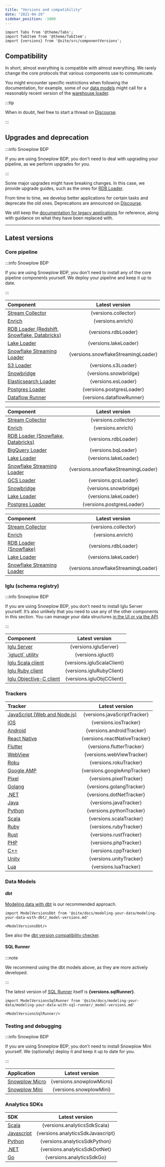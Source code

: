 ```yaml
---
title: "Versions and compatibility"
date: "2021-04-29"
sidebar_position: -1000
---
```


```mdx-code-block
import Tabs from '@theme/Tabs';
import TabItem from '@theme/TabItem';
import {versions} from '@site/src/componentVersions';
```

## Compatibility

In short, almost everything is compatible with almost everything. We rarely change the core protocols that various components use to communicate.

You might encounter specific restrictions when following the documentation, for example, some of our [data models](/docs/modeling-your-data/modeling-your-data-with-dbt/dbt-models/index.md) might call for a reasonably recent version of the [warehouse loader](/docs/pipeline-components-and-applications/loaders-storage-targets/snowplow-rdb-loader/index.md).

:::tip

When in doubt, feel free to start a thread on [Discourse](https://discourse.snowplow.io/).

:::

## Upgrades and deprecation

:::info Snowplow BDP

If you are using Snowplow BDP, you don’t need to deal with upgrading your pipeline, as we perform upgrades for you.

:::

Some major upgrades might have breaking changes. In this case, we provide upgrade guides, such as the ones for [RDB Loader](/docs/pipeline-components-and-applications/loaders-storage-targets/snowplow-rdb-loader/upgrade-guides/index.md).

From time to time, we develop better applications for certain tasks and deprecate the old ones. Deprecations are announced on [Discourse](https://discourse.snowplow.io/).

We still keep the [documentation for legacy applications](/docs/pipeline-components-and-applications/legacy/index.md) for reference, along with guidance on what they have been replaced with.

---

## Latest versions

### Core pipeline

:::info Snowplow BDP

If you are using Snowplow BDP, you don’t need to install any of the core pipeline components yourself. We deploy your pipeline and keep it up to date.

:::

<Tabs groupId="cloud" queryString>
<TabItem value="aws" label="AWS" default>

Component | Latest version
:--|:-:
[Stream Collector](/docs/pipeline-components-and-applications/stream-collector/index.md) | {versions.collector}
[Enrich](/docs/pipeline-components-and-applications/enrichment-components/index.md) | {versions.enrich}
[RDB Loader (Redshift, Snowflake, Databricks)](/docs/pipeline-components-and-applications/loaders-storage-targets/snowplow-rdb-loader/index.md) | {versions.rdbLoader}
[Lake Loader](/docs/pipeline-components-and-applications/loaders-storage-targets/lake-loader/index.md) | {versions.lakeLoader}
[Snowflake Streaming Loader](/docs/pipeline-components-and-applications/loaders-storage-targets/snowflake-streaming-loader/index.md) | {versions.snowflakeStreamingLoader}
[S3 Loader](/docs/pipeline-components-and-applications/loaders-storage-targets/s3-loader/index.md) | {versions.s3Loader}
[Snowbridge](/docs/destinations/forwarding-events/snowbridge/index.md) | {versions.snowbridge}
[Elasticsearch Loader](/docs/pipeline-components-and-applications/elasticsearch/index.md) | {versions.esLoader}
[Postgres Loader](/docs/pipeline-components-and-applications/loaders-storage-targets/snowplow-postgres-loader/index.md) | {versions.postgresLoader}
[Dataflow Runner](/docs/pipeline-components-and-applications/dataflow-runner/index.md) | {versions.dataflowRunner}

</TabItem>
<TabItem value="gcp" label="GCP">

Component | Latest version
:--|:-:
[Stream Collector](/docs/pipeline-components-and-applications/stream-collector/index.md) | {versions.collector}
[Enrich](/docs/pipeline-components-and-applications/enrichment-components/index.md) | {versions.enrich}
[RDB Loader (Snowflake, Databricks)](/docs/pipeline-components-and-applications/loaders-storage-targets/snowplow-rdb-loader/index.md) | {versions.rdbLoader}
[BigQuery Loader](/docs/pipeline-components-and-applications/loaders-storage-targets/bigquery-loader/index.md) | {versions.bqLoader}
[Lake Loader](/docs/pipeline-components-and-applications/loaders-storage-targets/lake-loader/index.md) | {versions.lakeLoader}
[Snowflake Streaming Loader](/docs/pipeline-components-and-applications/loaders-storage-targets/snowflake-streaming-loader/index.md) | {versions.snowflakeStreamingLoader}
[GCS Loader](/docs/pipeline-components-and-applications/loaders-storage-targets/google-cloud-storage-loader/index.md) | {versions.gcsLoader}
[Snowbridge](/docs/destinations/forwarding-events/snowbridge/index.md) | {versions.snowbridge}
[Lake Loader](/docs/pipeline-components-and-applications/loaders-storage-targets/lake-loader/index.md) | {versions.lakeLoader}
[Postgres Loader](/docs/pipeline-components-and-applications/loaders-storage-targets/snowplow-postgres-loader/index.md) | {versions.postgresLoader}

</TabItem>
<TabItem value="azure" label="Azure">

Component | Latest version
:--|:-:
[Stream Collector](/docs/pipeline-components-and-applications/stream-collector/index.md) | {versions.collector}
[Enrich](/docs/pipeline-components-and-applications/enrichment-components/index.md) | {versions.enrich}
[RDB Loader (Snowflake)](/docs/pipeline-components-and-applications/loaders-storage-targets/snowplow-rdb-loader/index.md) | {versions.rdbLoader}
[Lake Loader](/docs/pipeline-components-and-applications/loaders-storage-targets/lake-loader/index.md) | {versions.lakeLoader}
[Snowflake Streaming Loader](/docs/pipeline-components-and-applications/loaders-storage-targets/snowflake-streaming-loader/index.md) | {versions.snowflakeStreamingLoader}

</TabItem>
</Tabs>

### Iglu (schema registry)

:::info Snowplow BDP

If you are using Snowplow BDP, you don’t need to install Iglu Server yourself. It’s also unlikely that you need to use any of the other components in this section. You can manage your data structures [in the UI or via the API](/docs/understanding-tracking-design/managing-your-data-structures/index.md).

:::

Component | Latest version
:--|:-:
[Iglu Server](/docs/pipeline-components-and-applications/iglu/iglu-repositories/iglu-server/index.md) | {versions.igluServer}
[\`igluctl\` utility](/docs/pipeline-components-and-applications/iglu/igluctl-2/index.md) | {versions.igluctl}
[Iglu Scala client](/docs/pipeline-components-and-applications/iglu/iglu-clients/scala-client-setup/index.md) | {versions.igluScalaClient}
[Iglu Ruby client](/docs/pipeline-components-and-applications/iglu/iglu-clients/ruby-client/index.md) | {versions.igluRubyClient}
[Iglu Objective-C client](/docs/pipeline-components-and-applications/iglu/iglu-clients/objc-client/index.md) | {versions.igluObjCClient}

### Trackers

Tracker | Latest version
:--|:-:
[JavaScript (Web and Node.js)](/docs/collecting-data/collecting-from-own-applications/javascript-trackers/index.md) | {versions.javaScriptTracker}
[iOS](/docs/collecting-data/collecting-from-own-applications/mobile-trackers/index.md) | {versions.iosTracker}
[Android](/docs/collecting-data/collecting-from-own-applications/mobile-trackers/index.md) | {versions.androidTracker}
[React Native](/docs/collecting-data/collecting-from-own-applications/react-native-tracker/index.md) | {versions.reactNativeTracker}
[Flutter](/docs/collecting-data/collecting-from-own-applications/flutter-tracker/index.md) | {versions.flutterTracker}
[WebView](/docs/collecting-data/collecting-from-own-applications/webview-tracker/index.md) | {versions.webViewTracker}
[Roku](/docs/collecting-data/collecting-from-own-applications/roku-tracker/index.md) | {versions.rokuTracker}
[Google AMP](/docs/collecting-data/collecting-from-own-applications/google-amp-tracker/index.md) | {versions.googleAmpTracker}
[Pixel](/docs/collecting-data/collecting-from-own-applications/pixel-tracker/index.md) | {versions.pixelTracker}
[Golang](/docs/collecting-data/collecting-from-own-applications/golang-tracker/index.md) | {versions.golangTracker}
[.NET](/docs/collecting-data/collecting-from-own-applications/net-tracker/index.md) | {versions.dotNetTracker}
[Java](/docs/collecting-data/collecting-from-own-applications/java-tracker/index.md) | {versions.javaTracker}
[Python](/docs/collecting-data/collecting-from-own-applications/python-tracker/index.md) | {versions.pythonTracker}
[Scala](/docs/collecting-data/collecting-from-own-applications/scala-tracker/index.md) | {versions.scalaTracker}
[Ruby](/docs/collecting-data/collecting-from-own-applications/ruby-tracker/index.md) | {versions.rubyTracker}
[Rust](/docs/collecting-data/collecting-from-own-applications/rust-tracker/index.md) | {versions.rustTracker}
[PHP](/docs/collecting-data/collecting-from-own-applications/php-tracker/index.md) | {versions.phpTracker}
[C++](/docs/collecting-data/collecting-from-own-applications/c-tracker/index.md) | {versions.cppTracker}
[Unity](/docs/collecting-data/collecting-from-own-applications/unity-tracker/index.md) | {versions.unityTracker}
[Lua](/docs/collecting-data/collecting-from-own-applications/lua-tracker/index.md) | {versions.luaTracker}

### Data Models

#### dbt

[Modeling data with dbt](/docs/modeling-your-data/modeling-your-data-with-dbt/index.md) is our recommended approach.

```mdx-code-block
import ModelVersionsDbt from '@site/docs/modeling-your-data/modeling-your-data-with-dbt/_model-versions.md'

<ModelVersionsDbt/>
```

See also the [dbt version compatibility checker](/docs/modeling-your-data/modeling-your-data-with-dbt/index.md#dbt-version-compatibility-checker).

#### SQL Runner

:::note

We recommend using the dbt models above, as they are more actively developed.

:::

The latest version of [SQL Runner](/docs/modeling-your-data/modeling-your-data-with-sql-runner/index.md) itself is **{versions.sqlRunner}**.

```mdx-code-block
import ModelVersionsSqlRunner from '@site/docs/modeling-your-data/modeling-your-data-with-sql-runner/_model-versions.md'

<ModelVersionsSqlRunner/>
```

### Testing and debugging

:::info Snowplow BDP

If you are using Snowplow BDP, you don’t need to install Snowplow Mini yourself. We (optionally) deploy it and keep it up to date for you.

:::

Application | Latest version
:--|:-:
[Snowplow Micro](/docs/testing-debugging/snowplow-micro/what-is-micro/index.md) | {versions.snowplowMicro}
[Snowplow Mini](/docs/pipeline-components-and-applications/snowplow-mini/usage-guide/index.md) | {versions.snowplowMini}

### Analytics SDKs

SDK | Latest version
:--|:-:
[Scala](/docs/destinations/analytics-sdk/analytics-sdk-scala/index.md) | {versions.analyticsSdkScala}
[Javascript](/docs/destinations/analytics-sdk/analytics-sdk-javascript/index.md) | {versions.analyticsSdkJavascript}
[Python](/docs/destinations/analytics-sdk/analytics-sdk-python/index.md) | {versions.analyticsSdkPython}
[.NET](/docs/destinations/analytics-sdk/analytics-sdk-net/index.md) | {versions.analyticsSdkDotNet}
[Go](/docs/destinations/analytics-sdk/analytics-sdk-go/index.md) | {versions.analyticsSdkGo}
